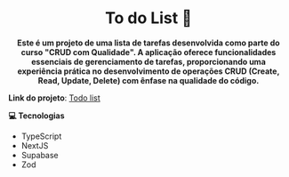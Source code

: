<h1 align="center" style="font-weight: bold;">To do List 📝</h1>

<p align="center">
    <b>Este é um projeto de uma lista de tarefas desenvolvida como parte do curso "CRUD com Qualidade". A aplicação oferece funcionalidades essenciais de gerenciamento de tarefas, proporcionando uma experiência prática no desenvolvimento de operações CRUD (Create, Read, Update, Delete) com ênfase na qualidade do código.</b>
</p>

<strong>Link do projeto</strong>: <a href="#">Todo list</a>

<strong id="technologies">💻 Tecnologias </strong>

- TypeScript
- NextJS
- Supabase
- Zod






